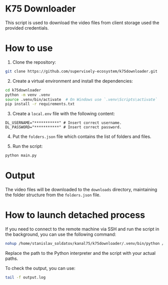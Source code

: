 # K75 Downloader

This script is used to download the video files from client storage used the provided credentials.

# How to use

1. Clone the repository:

```bash
git clone https://github.com/supervisely-ecosystem/k75downloader.git
```

2. Create a virtual environment and install the dependencies:

```bash
cd k75downloader
python -m venv .venv
source .venv/bin/activate  # On Windows use `.venv\Scripts\activate`
pip install -r requirements.txt
```

3. Create a `local.env` file with the following content:

```env
DL_USERNAME="***********" # Insert correct username.
DL_PASSWORD="***********" # Insert correct password.
```

4. Put the `folders.json` file which contains the list of folders and files.

5. Run the script:

```bash
python main.py
```

# Output

The video files will be downloaded to the `downloads` directory, maintaining the folder structure from the `folders.json` file.

# How to launch detached process

If you need to connect to the remote machine via SSH and run the script in the background, you can use the following command:

```bash
nohup /home/stanislav_soldatov/kanal75/k75downloader/.venv/bin/python /home/stanislav_soldatov/kanal75/k75downloader/main.py > output.log 2>&1 &
```

Replace the path to the Python interpreter and the script with your actual paths.

To check the output, you can use:

```bash
tail -f output.log
```
